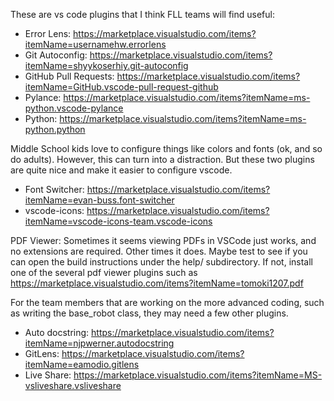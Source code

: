 These are vs code plugins that I think FLL teams will find useful:

* Error Lens: https://marketplace.visualstudio.com/items?itemName=usernamehw.errorlens
* Git Autoconfig: https://marketplace.visualstudio.com/items?itemName=shyykoserhiy.git-autoconfig
* GitHub Pull Requests: https://marketplace.visualstudio.com/items?itemName=GitHub.vscode-pull-request-github
* Pylance: https://marketplace.visualstudio.com/items?itemName=ms-python.vscode-pylance
* Python: https://marketplace.visualstudio.com/items?itemName=ms-python.python

Middle School kids love to configure things like colors and fonts (ok, and so do adults). However, this can turn into a distraction. But these two plugins are quite nice and make it easier to configure vscode.

* Font Switcher: https://marketplace.visualstudio.com/items?itemName=evan-buss.font-switcher
* vscode-icons: https://marketplace.visualstudio.com/items?itemName=vscode-icons-team.vscode-icons

PDF Viewer: Sometimes it seems viewing PDFs in VSCode just works, and no extensions are required. Other times it does. Maybe test to see if you can open the build instructions under the help/ subdirectory. If not, install one of the several pdf viewer plugins such as
https://marketplace.visualstudio.com/items?itemName=tomoki1207.pdf

For the team members that are working on the more advanced coding, such as writing the base_robot class, they may need a few other plugins.
* Auto docstring: https://marketplace.visualstudio.com/items?itemName=njpwerner.autodocstring
* GitLens: https://marketplace.visualstudio.com/items?itemName=eamodio.gitlens
* Live Share: https://marketplace.visualstudio.com/items?itemName=MS-vsliveshare.vsliveshare
